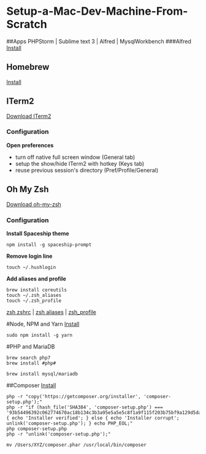 # Setup-a-Mac-Dev-Machine-From-Scratch

##Apps
PHPStorm | Sublime text 3 | Alfred | MysqlWorkbench
###Alfred
[Install](https://www.alfredapp.com/)


## Homebrew
[Install](https://brew.sh/)

## ITerm2
[Download ITerm2](https://iterm2.com/downloads.html)

### Configuration
**Open preferences**
* turn off native full screen window (General tab)
* setup the show/hide ITerm2 with hotkey (Keys tab)
* reuse previous session's directory (Pref/Profile/General)

## Oh My Zsh
[Download oh-my-zsh](https://github.com/robbyrussell/oh-my-zsh)

### Configuration
**Install Spaceship theme**
```
npm install -g spaceship-prompt
```

**Remove login line**
```
touch ~/.hushlogin
```

**Add aliases and profile**
```
brew install coreutils
touch ~/.zsh_aliases
touch ~/.zsh_profile
```
[zsh zshrc](https://github.com/Kenariosz/Setup-a-Mac-Dev-Machine-From-Scratch/blob/master/.zshrc) |
[zsh aliases](https://github.com/Kenariosz/Setup-a-Mac-Dev-Machine-From-Scratch/blob/master/.zsh_aliases) |
[zsh_profile](https://github.com/Kenariosz/Setup-a-Mac-Dev-Machine-From-Scratch/blob/master/.zsh_profile)

#Node, NPM and Yarn
[Install](https://nodejs.org/en/)

```
sudo npm install -g yarn
```

#PHP and MariaDB
```
brew search php7
brew install #php#

brew install mysql/mariadb
```

##Composer
[Install](https://getcomposer.org/download/)
```
php -r "copy('https://getcomposer.org/installer', 'composer-setup.php');"
php -r "if (hash_file('SHA384', 'composer-setup.php') === '93b54496392c062774670ac18b134c3b3a95e5a5e5c8f1a9f115f203b75bf9a129d5daa8ba6a13e2cc8a1da0806388a8') { echo 'Installer verified'; } else { echo 'Installer corrupt'; unlink('composer-setup.php'); } echo PHP_EOL;"
php composer-setup.php
php -r "unlink('composer-setup.php');"

mv /Users/XYZ/composer.phar /usr/local/bin/composer
```
